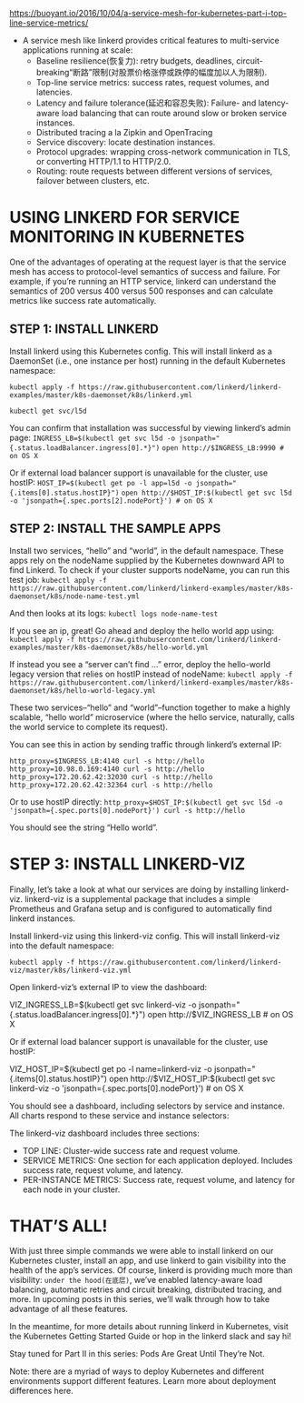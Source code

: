 

https://buoyant.io/2016/10/04/a-service-mesh-for-kubernetes-part-i-top-line-service-metrics/

* A service mesh like linkerd provides critical features to multi-service applications running at scale:
  * Baseline resilience(恢复力): retry budgets, deadlines, circuit-breaking“断路”限制(对股票价格涨停或跌停的幅度加以人为限制).
  * Top-line service metrics: success rates, request volumes, and latencies.
  * Latency and failure tolerance(延迟和容忍失败): Failure- and latency-aware load balancing that can route around slow or broken service instances.
  * Distributed tracing a la Zipkin and OpenTracing
  * Service discovery: locate destination instances.
  * Protocol upgrades: wrapping cross-network communication in TLS, or converting HTTP/1.1 to HTTP/2.0.
  * Routing: route requests between different versions of services, failover between clusters, etc.

# USING LINKERD FOR SERVICE MONITORING IN KUBERNETES

One of the advantages of operating at the request layer is that the service mesh has access to protocol-level semantics of success and failure. For example, if you’re running an HTTP service, linkerd can understand the semantics of 200 versus 400 versus 500 responses and can calculate metrics like success rate automatically.

## STEP 1: INSTALL LINKERD

Install linkerd using this Kubernetes config. This will install linkerd as a DaemonSet (i.e., one instance per host) running in the default Kubernetes namespace:

`kubectl apply -f https://raw.githubusercontent.com/linkerd/linkerd-examples/master/k8s-daemonset/k8s/linkerd.yml`
 
`kubectl get svc/l5d`

You can confirm that installation was successful by viewing linkerd’s admin page:
`INGRESS_LB=$(kubectl get svc l5d -o jsonpath="{.status.loadBalancer.ingress[0].*}")`
`open http://$INGRESS_LB:9990 # on OS X`

Or if external load balancer support is unavailable for the cluster, use hostIP:
`HOST_IP=$(kubectl get po -l app=l5d -o jsonpath="{.items[0].status.hostIP}")`
`open http://$HOST_IP:$(kubectl get svc l5d -o 'jsonpath={.spec.ports[2].nodePort}') # on OS X`

## STEP 2: INSTALL THE SAMPLE APPS

Install two services, “hello” and “world”, in the default namespace. These apps rely on the nodeName supplied by the Kubernetes downward API to find Linkerd. To check if your cluster supports nodeName, you can run this test job:
`kubectl apply -f https://raw.githubusercontent.com/linkerd/linkerd-examples/master/k8s-daemonset/k8s/node-name-test.yml`

And then looks at its logs:
`kubectl logs node-name-test`

If you see an ip, great! Go ahead and deploy the hello world app using:
`kubectl apply -f https://raw.githubusercontent.com/linkerd/linkerd-examples/master/k8s-daemonset/k8s/hello-world.yml`
 
If instead you see a “server can’t find …” error, deploy the hello-world legacy version that relies on hostIP instead of nodeName:
`kubectl apply -f https://raw.githubusercontent.com/linkerd/linkerd-examples/master/k8s-daemonset/k8s/hello-world-legacy.yml`

These two services–“hello” and “world”–function together to make a highly scalable, “hello world” microservice (where the hello service, naturally, calls the world service to complete its request).

You can see this in action by sending traffic through linkerd’s external IP:

`http_proxy=$INGRESS_LB:4140 curl -s http://hello`
`http_proxy=10.98.0.169:4140 curl -s http://hello`
`http_proxy=172.20.62.42:32030 curl -s http://hello`
`http_proxy=172.20.62.42:32364 curl -s http://hello`

 
Or to use hostIP directly:
`http_proxy=$HOST_IP:$(kubectl get svc l5d -o 'jsonpath={.spec.ports[0].nodePort}') curl -s http://hello`

You should see the string “Hello world”.

# STEP 3: INSTALL LINKERD-VIZ

Finally, let’s take a look at what our services are doing by installing linkerd-viz. linkerd-viz is a supplemental package that includes a simple Prometheus and Grafana setup and is configured to automatically find linkerd instances.

Install linkerd-viz using this linkerd-viz config. This will install linkerd-viz into the default namespace:


`kubectl apply -f https://raw.githubusercontent.com/linkerd/linkerd-viz/master/k8s/linkerd-viz.yml`
 
Open linkerd-viz’s external IP to view the dashboard:


VIZ_INGRESS_LB=$(kubectl get svc linkerd-viz -o jsonpath="{.status.loadBalancer.ingress[0].*}")
open http://$VIZ_INGRESS_LB # on OS X
 
Or if external load balancer support is unavailable for the cluster, use hostIP:


VIZ_HOST_IP=$(kubectl get po -l name=linkerd-viz -o jsonpath="{.items[0].status.hostIP}")
open http://$VIZ_HOST_IP:$(kubectl get svc linkerd-viz -o 'jsonpath={.spec.ports[0].nodePort}') # on OS X

You should see a dashboard, including selectors by service and instance. All charts respond to these service and instance selectors:



The linkerd-viz dashboard includes three sections:
* TOP LINE: Cluster-wide success rate and request volume.
* SERVICE METRICS: One section for each application deployed. Includes success rate, request volume, and latency.
* PER-INSTANCE METRICS: Success rate, request volume, and latency for each node in your cluster.


# THAT’S ALL!

With just three simple commands we were able to install linkerd on our Kubernetes cluster, install an app, and use linkerd to gain visibility into the health of the app’s services. Of course, linkerd is providing much more than visibility: `under the hood(在底层)`, we’ve enabled latency-aware load balancing, automatic retries and circuit breaking, distributed tracing, and more. In upcoming posts in this series, we’ll walk through how to take advantage of all these features.

In the meantime, for more details about running linkerd in Kubernetes, visit the Kubernetes Getting Started Guide or hop in the linkerd slack and say hi!

Stay tuned for Part II in this series: Pods Are Great Until They’re Not.

Note: there are a myriad of ways to deploy Kubernetes and different environments support different features. Learn more about deployment differences here.